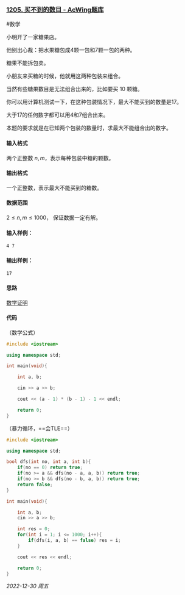 ### [1205. 买不到的数目 - AcWing题库](https://www.acwing.com/problem/content/1207/)

#数学

小明开了一家糖果店。

他别出心裁：把水果糖包成4颗一包和7颗一包的两种。

糖果不能拆包卖。

小朋友来买糖的时候，他就用这两种包装来组合。

当然有些糖果数目是无法组合出来的，比如要买 10 颗糖。

你可以用计算机测试一下，在这种包装情况下，最大不能买到的数量是17。

大于17的任何数字都可以用4和7组合出来。

本题的要求就是在已知两个包装的数量时，求最大不能组合出的数字。

#### 输入格式

两个正整数 $n,m$，表示每种包装中糖的颗数。

#### 输出格式

一个正整数，表示最大不能买到的糖数。

#### 数据范围

$2 \leq n, m \leq 1000$，
保证数据一定有解。

#### 输入样例：

```
4 7
```

#### 输出样例：

```
17
```

#### 思路

[数学证明](https://www.acwing.com/solution/content/3165/)

#### 代码

（数学公式）

```cpp
#include <iostream>

using namespace std;

int main(void){

    int a, b;

    cin >> a >> b;

    cout << (a - 1) * (b - 1) - 1 << endl;

    return 0;
}
```

（暴力循环，==会TLE==）

```cpp
#include <iostream>

using namespace std;

bool dfs(int no, int a, int b){
    if(no == 0) return true;
    if(no >= a && dfs(no - a, a, b)) return true;
    if(no >= b && dfs(no - b, a, b)) return true;
    return false;
}

int main(void){

    int a, b;
    cin >> a >> b;

    int res = 0;
    for(int i = 1; i <= 1000; i++){
        if(dfs(i, a, b) == false) res = i;
    }

    cout << res << endl;

    return 0;
}
```


*2022-12-30 周五*